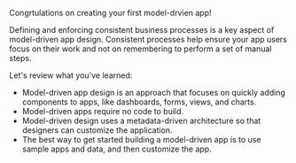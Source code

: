 Congrtulations on creating your first model-drvien app! 

Defining and enforcing consistent business processes is a key aspect of model-driven app design. Consistent processes help ensure your app users focus on their work and not on remembering to perform a set of manual steps. 

Let's review what you've learned:

- Model-driven app design is an approach that focuses on quickly adding components to apps, like dashboards, forms, views, and charts. 
- Model-driven apps require no code to build.
- Model-driven design uses a metadata-driven architecture so that designers can customize the application.
- The best way to get started building a model-driven app is to use sample apps and data, and then customize the app.